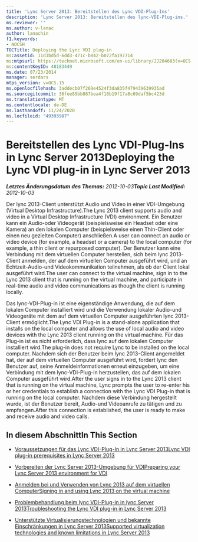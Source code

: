 ```yaml
---
title: 'Lync Server 2013: Bereitstellen des Lync VDI-Plug-Ins'
description: 'Lync Server 2013: Bereitstellen des lync-VDI-Plug-ins.'
ms.reviewer: ''
ms.author: v-lanac
author: lanachin
f1.keywords:
- NOCSH
TOCTitle: Deploying the Lync VDI plug-in
ms:assetid: 11d3bd5d-6dd3-471c-b842-b072fa197714
ms:mtpsurl: https://technet.microsoft.com/en-us/library/JJ204683(v=OCS.15)
ms:contentKeyID: 48183449
ms.date: 07/23/2014
manager: serdars
mtps_version: v=OCS.15
ms.openlocfilehash: 3addecb07f269e4524f3da835f479439639935ad
ms.sourcegitcommit: 36fee89bb887bea4f18b19f17a8c69daf5bc423d
ms.translationtype: MT
ms.contentlocale: de-DE
ms.lasthandoff: 11/24/2020
ms.locfileid: "49393987"
---
```

# <a name="deploying-the-lync-vdi-plug-in-in-lync-server-2013"></a><span data-ttu-id="e86ed-103">Bereitstellen des Lync VDI-Plug-Ins in Lync Server 2013</span><span class="sxs-lookup"><span data-stu-id="e86ed-103">Deploying the Lync VDI plug-in in Lync Server 2013</span></span>

<div data-xmlns="http://www.w3.org/1999/xhtml">

<div class="topic" data-xmlns="http://www.w3.org/1999/xhtml" data-msxsl="urn:schemas-microsoft-com:xslt" data-cs="https://msdn.microsoft.com/">

<div data-asp="https://msdn2.microsoft.com/asp">



</div>

<div id="mainSection">

<div id="mainBody"><span data-ttu-id="e86ed-104">

<span> </span></span><span class="sxs-lookup"><span data-stu-id="e86ed-104">

<span> </span></span></span>

<span data-ttu-id="e86ed-105">_**Letztes Änderungsdatum des Themas:** 2012-10-03_</span><span class="sxs-lookup"><span data-stu-id="e86ed-105">_**Topic Last Modified:** 2012-10-03_</span></span>

<span data-ttu-id="e86ed-106">Der lync 2013-Client unterstützt Audio und Video in einer VDI-Umgebung (Virtual Desktop Infrastructure).</span><span class="sxs-lookup"><span data-stu-id="e86ed-106">The Lync 2013 client supports audio and video in a Virtual Desktop Infrastructure (VDI) environment.</span></span> <span data-ttu-id="e86ed-107">Ein Benutzer kann ein Audio-oder Videogerät (beispielsweise ein Headset oder eine Kamera) an den lokalen Computer (beispielsweise einen Thin-Client oder einen neu gezielten Computer) anschließen.</span><span class="sxs-lookup"><span data-stu-id="e86ed-107">A user can connect an audio or video device (for example, a headset or a camera) to the local computer (for example, a thin client or repurposed computer).</span></span> <span data-ttu-id="e86ed-108">Der Benutzer kann eine Verbindung mit dem virtuellen Computer herstellen, sich beim lync 2013-Client anmelden, der auf dem virtuellen Computer ausgeführt wird, und an Echtzeit-Audio-und Videokommunikation teilnehmen, als ob der Client lokal ausgeführt wird.</span><span class="sxs-lookup"><span data-stu-id="e86ed-108">The user can connect to the virtual machine, sign in to the Lync 2013 client that is running on the virtual machine, and participate in real-time audio and video communications as though the client is running locally.</span></span>

<span data-ttu-id="e86ed-109">Das lync-VDI-Plug-in ist eine eigenständige Anwendung, die auf dem lokalen Computer installiert wird und die Verwendung lokaler Audio-und Videogeräte mit dem auf dem virtuellen Computer ausgeführten lync 2013-Client ermöglicht.</span><span class="sxs-lookup"><span data-stu-id="e86ed-109">The Lync VDI Plug-in is a stand-alone application that installs on the local computer and allows the use of local audio and video devices with the Lync 2013 client running on the virtual machine.</span></span> <span data-ttu-id="e86ed-110">Für das Plug-in ist es nicht erforderlich, dass lync auf dem lokalen Computer installiert wird.</span><span class="sxs-lookup"><span data-stu-id="e86ed-110">The plug-in does not require Lync to be installed on the local computer.</span></span> <span data-ttu-id="e86ed-111">Nachdem sich der Benutzer beim lync 2013-Client angemeldet hat, der auf dem virtuellen Computer ausgeführt wird, fordert lync den Benutzer auf, seine Anmeldeinformationen erneut einzugeben, um eine Verbindung mit dem lync-VDI-Plug-in herzustellen, das auf dem lokalen Computer ausgeführt wird.</span><span class="sxs-lookup"><span data-stu-id="e86ed-111">After the user signs in to the Lync 2013 client that is running on the virtual machine, Lync prompts the user to re-enter his or her credentials to establish a connection with the Lync VDI Plug-in that is running on the local computer.</span></span> <span data-ttu-id="e86ed-112">Nachdem diese Verbindung hergestellt wurde, ist der Benutzer bereit, Audio-und Videoanrufe zu tätigen und zu empfangen.</span><span class="sxs-lookup"><span data-stu-id="e86ed-112">After this connection is established, the user is ready to make and receive audio and video calls.</span></span>

<div>

## <a name="in-this-section"></a><span data-ttu-id="e86ed-113">In diesem Abschnitt</span><span class="sxs-lookup"><span data-stu-id="e86ed-113">In This Section</span></span>

  - [<span data-ttu-id="e86ed-114">Voraussetzungen für das Lync VDI-Plug-In in Lync Server 2013</span><span class="sxs-lookup"><span data-stu-id="e86ed-114">Lync VDI plug-in prerequisites in Lync Server 2013</span></span>](lync-server-2013-lync-vdi-plug-in-prerequisites.md)

  - [<span data-ttu-id="e86ed-115">Vorbereiten der Lync Server 2013-Umgebung für VDI</span><span class="sxs-lookup"><span data-stu-id="e86ed-115">Preparing your Lync Server 2013 environment for VDI</span></span>](lync-server-2013-preparing-your-environment-for-vdi.md)

  - [<span data-ttu-id="e86ed-116">Anmelden bei und Verwenden von Lync 2013 auf dem virtuellen Computer</span><span class="sxs-lookup"><span data-stu-id="e86ed-116">Signing in and using Lync 2013 on the virtual machine</span></span>](lync-server-2013-signing-in-and-using-lync-2013-on-the-virtual-machine.md)

  - [<span data-ttu-id="e86ed-117">Problembehandlung beim lync VDI-Plug-in in lync Server 2013</span><span class="sxs-lookup"><span data-stu-id="e86ed-117">Troubleshooting the Lync VDI plug-in in Lync Server 2013</span></span>](lync-server-2013-troubleshooting-the-lync-vdi-plug-in.md)

  - [<span data-ttu-id="e86ed-118">Unterstützte Virtualisierungstechnologien und bekannte Einschränkungen in Lync Server 2013</span><span class="sxs-lookup"><span data-stu-id="e86ed-118">Supported virtualization technologies and known limitations in Lync Server 2013</span></span>](lync-server-2013-supported-virtualization-technologies-and-known-limitations.md)

<span data-ttu-id="e86ed-119"></div>

</div>

<span> </span>

</div>

</div>

</span><span class="sxs-lookup"><span data-stu-id="e86ed-119"></div>

</div>

<span> </span>

</div>

</div>

</span></span></div>

